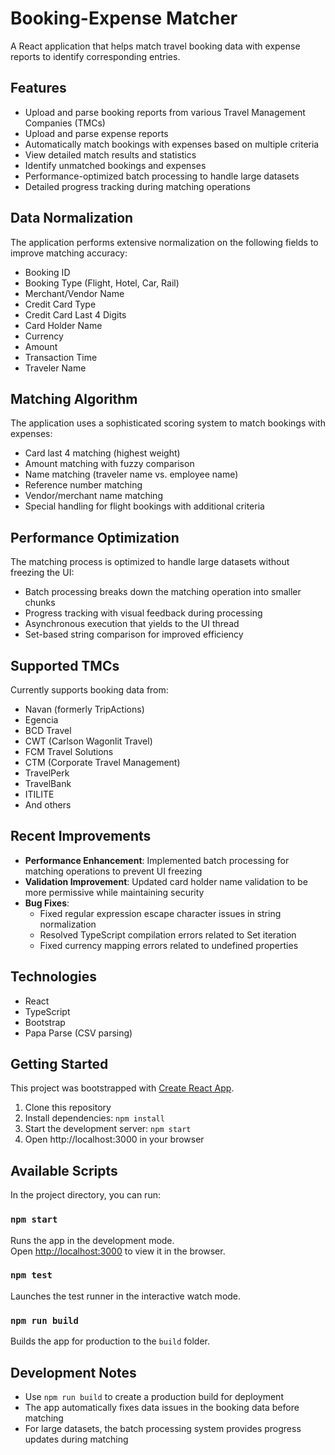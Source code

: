 # Booking-Expense Matcher

A React application that helps match travel booking data with expense reports to identify corresponding entries.

## Features

- Upload and parse booking reports from various Travel Management Companies (TMCs)
- Upload and parse expense reports
- Automatically match bookings with expenses based on multiple criteria
- View detailed match results and statistics
- Identify unmatched bookings and expenses
- Performance-optimized batch processing to handle large datasets
- Detailed progress tracking during matching operations

## Data Normalization

The application performs extensive normalization on the following fields to improve matching accuracy:
- Booking ID
- Booking Type (Flight, Hotel, Car, Rail)
- Merchant/Vendor Name
- Credit Card Type
- Credit Card Last 4 Digits
- Card Holder Name
- Currency
- Amount
- Transaction Time
- Traveler Name

## Matching Algorithm

The application uses a sophisticated scoring system to match bookings with expenses:
- Card last 4 matching (highest weight)
- Amount matching with fuzzy comparison
- Name matching (traveler name vs. employee name)
- Reference number matching
- Vendor/merchant name matching
- Special handling for flight bookings with additional criteria

## Performance Optimization

The matching process is optimized to handle large datasets without freezing the UI:
- Batch processing breaks down the matching operation into smaller chunks
- Progress tracking with visual feedback during processing
- Asynchronous execution that yields to the UI thread
- Set-based string comparison for improved efficiency

## Supported TMCs

Currently supports booking data from:
- Navan (formerly TripActions)
- Egencia
- BCD Travel
- CWT (Carlson Wagonlit Travel)
- FCM Travel Solutions
- CTM (Corporate Travel Management)
- TravelPerk
- TravelBank
- ITILITE
- And others

## Recent Improvements

- **Performance Enhancement**: Implemented batch processing for matching operations to prevent UI freezing
- **Validation Improvement**: Updated card holder name validation to be more permissive while maintaining security
- **Bug Fixes**:
  - Fixed regular expression escape character issues in string normalization
  - Resolved TypeScript compilation errors related to Set iteration
  - Fixed currency mapping errors related to undefined properties

## Technologies

- React
- TypeScript
- Bootstrap
- Papa Parse (CSV parsing)

## Getting Started

This project was bootstrapped with [Create React App](https://github.com/facebook/create-react-app).

1. Clone this repository
2. Install dependencies: `npm install`
3. Start the development server: `npm start`
4. Open http://localhost:3000 in your browser

## Available Scripts

In the project directory, you can run:

### `npm start`

Runs the app in the development mode.\
Open [http://localhost:3000](http://localhost:3000) to view it in the browser.

### `npm test`

Launches the test runner in the interactive watch mode.

### `npm run build`

Builds the app for production to the `build` folder.

## Development Notes

- Use `npm run build` to create a production build for deployment
- The app automatically fixes data issues in the booking data before matching
- For large datasets, the batch processing system provides progress updates during matching